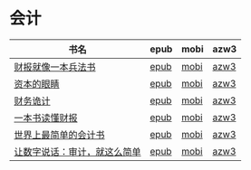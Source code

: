 # 会计

| 书名 | epub | mobi | azw3 |
| --- | --- | --- | --- |
| [财报就像一本兵法书](http://ct.dalanmei.com/f/31084289-571729071-eade69) | [epub](http://ct.dalanmei.com/f/31084289-571729071-eade69) | [mobi](http://ct.dalanmei.com/f/31084289-572084371-6ef78a) | [azw3](http://ct.dalanmei.com/f/31084289-572112241-f152ce) |
| [资本的眼睛](http://ct.dalanmei.com/f/31084289-571642824-d6b260) | [epub](http://ct.dalanmei.com/f/31084289-571642824-d6b260) | [mobi](http://ct.dalanmei.com/f/31084289-572120424-1e47d6) | [azw3](http://ct.dalanmei.com/f/31084289-572180750-a02791) |
| [财务诡计](http://ct.dalanmei.com/f/31084289-571616187-518fc5) | [epub](http://ct.dalanmei.com/f/31084289-571616187-518fc5) | [mobi](http://ct.dalanmei.com/f/31084289-571732741-6de941) | [azw3](http://ct.dalanmei.com/f/31084289-571912611-b8ae12) |
| [一本书读懂财报](http://ct.dalanmei.com/f/31084289-571497487-e90564) | [epub](http://ct.dalanmei.com/f/31084289-571497487-e90564) | [mobi](http://ct.dalanmei.com/f/31084289-571774733-1fa6ea) | [azw3](http://ct.dalanmei.com/f/31084289-571919204-0f9335) |
| [世界上最简单的会计书](http://ct.dalanmei.com/f/31084289-571593645-cd7fa2) | [epub](http://ct.dalanmei.com/f/31084289-571593645-cd7fa2) | [mobi](http://ct.dalanmei.com/f/31084289-572131111-4bf2c8) | [azw3](http://ct.dalanmei.com/f/31084289-571986729-7e9426) |
| [让数字说话：审计，就这么简单](http://ct.dalanmei.com/f/31084289-571561005-3c2379) | [epub](http://ct.dalanmei.com/f/31084289-571561005-3c2379) | [mobi](http://ct.dalanmei.com/f/31084289-571986649-19bd6d) | [azw3](http://ct.dalanmei.com/f/31084289-572078741-75dbdd) |
